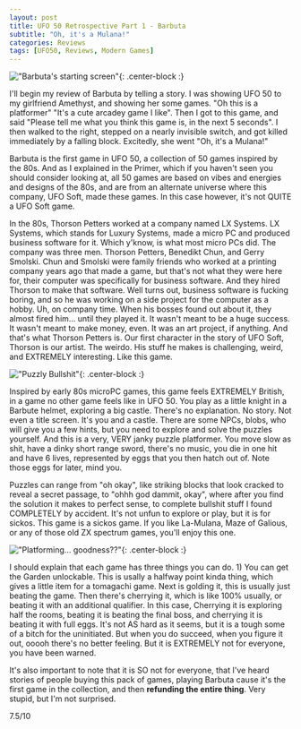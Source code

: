 ```yaml
---
layout: post
title: UFO 50 Retrospective Part 1 - Barbuta
subtitle: "Oh, it's a Mulana!"
categories: Reviews
tags: [UFO50, Reviews, Modern Games]
---
```



!["Barbuta's starting screen"](https://imgur.com/BW9de6w.png){: .center-block :}

I'll begin my review of Barbuta by telling a story. I was showing UFO 50 to my girlfriend Amethyst, and showing her some games. "Oh this is a platformer" "It's a cute arcadey game I like". Then I got to this game, and said "Please tell me what you think this game is, in the next 5 seconds". I then walked to the right, stepped on a nearly invisible switch, and got killed immediately by a falling block. Excitedly, she went "Oh, it's a Mulana!"

Barbuta is the first game in UFO 50, a collection of 50 games inspired by the 80s. And as I explained in the Primer, which if you haven't seen you should consider looking at, all 50 games are based on vibes and energies and designs of the 80s, and are from an alternate universe where this company, UFO Soft, made these games. In this case however, it's not QUITE a UFO Soft game.

In the 80s, Thorson Petters worked at a company named LX Systems. LX Systems, which stands for Luxury Systems, made a micro PC and produced business software for it. Which y'know, is what most micro PCs did. The company was three men. Thorson Petters, Benedikt Chun, and Gerry Smolski. Chun and Smolski were family friends who worked at a printing company years ago that made a game, but that's not what they were here for, their computer was specifically for business software. And they hired Thorson to make that software. Well turns out, business software is fucking boring, and so he was working on a side project for the computer as a hobby. Uh, on company time. When his bosses found out about it, they almost fired him... until they played it. It wasn't meant to be a huge success. It wasn't meant to make money, even. It was an art project, if anything. And that's what Thorson Petters is. Our first character in the story of UFO Soft, Thorson is our artist. The weirdo. His stuff he makes is challenging, weird, and EXTREMELY interesting. Like this game.

!["Puzzly Bullshit"](https://imgur.com/dkzTiG1.png){: .center-block :}

Inspired by early 80s microPC games, this game feels EXTREMELY British, in a game no other game feels like in UFO 50. You play as a little knight in a Barbute helmet, exploring a big castle. There's no explanation. No story. Not even a title screen. It's you and a castle. There are some NPCs, blobs, who will give you a few hints, but you need to explore and solve the puzzles yourself. And this is a very, VERY janky puzzle platformer. You move slow as shit, have a dinky short range sword, there's no music, you die in one hit and have 6 lives, represented by eggs that you then hatch out of. Note those eggs for later, mind you.

Puzzles can range from "oh okay", like striking blocks that look cracked to reveal a secret passage, to "ohhh god dammit, okay", where after you find the solution it makes to perfect sense, to complete bullshit stuff I found COMPLETELY by accident. It's not unfun to explore or play, but it is for sickos. This game is a sickos game. If you like La-Mulana, Maze of Galious, or any of those old ZX spectrum games, you'll enjoy this one.

!["Platforming... goodness??"](https://imgur.com/2ryuCWi.png){: .center-block :}

I should explain that each game has three things you can do. 1) You can get the Garden unlockable. This is usally a halfway point kinda thing, which gives a little item for a tomagachi game. Next is golding it, this is usually just beating the game. Then there's cherrying it, which is like 100% usually, or beating it with an additional qualifier. In this case, Cherrying it is exploring half the rooms, beating it is beating the final boss, and cherrying it is beating it with full eggs. It's not AS hard as it seems, but it is a tough some of a bitch for the uninitiated. But when you do succeed, when you figure it out, ooooh there's no better feeling. But it is EXTREMELY not for everyone, you have been warned.

It's also important to note that it is SO not for everyone, that I've heard stories of people buying this pack of games, playing Barbuta cause it's the first game in the collection, and then **refunding the entire thing**. Very stupid, but I'm not surprised.


7.5/10